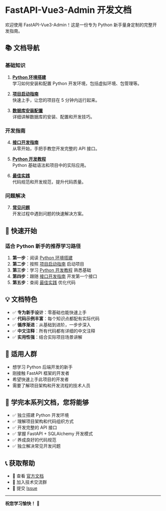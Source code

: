 # FastAPI-Vue3-Admin 开发文档

欢迎使用 FastAPI-Vue3-Admin！这是一份专为 Python 新手量身定制的完整开发指南。

## 📚 文档导航

### 基础知识
1. **[Python 环境搭建](./01-python-environment-setup.md)**  
   学习如何安装和配置 Python 开发环境，包括虚拟环境、包管理等。

2. **[项目启动指南](./02-project-startup-guide.md)**  
   快速上手，让您的项目在 5 分钟内运行起来。

3. **[数据库安装配置](./03-database-setup-guide.md)**  
   详细讲解数据库的安装、配置和开发技巧。

### 开发指南
4. **[接口开发指南](./04-api-development-guide.md)**  
   从零开始，手把手教您开发完整的 API 接口。

5. **[Python 开发教程](./05-python-tutorial.md)**  
   Python 基础语法和项目中的实际应用。

6. **[最佳实践](./06-best-practices.md)**  
   代码规范和开发规范，提升代码质量。

### 问题解决
7. **[常见问题](./07-troubleshooting.md)**  
   开发过程中遇到问题的快速解决方案。

## 🚀 快速开始

### 适合 Python 新手的推荐学习路径

1. **第一步**：阅读 [Python 环境搭建](./01-python-environment-setup.md)
2. **第二步**：按照 [项目启动指南](./02-project-startup-guide.md) 启动项目
3. **第三步**：学习 [Python 开发教程](./05-python-tutorial.md) 熟悉基础
4. **第四步**：跟随 [接口开发指南](./04-api-development-guide.md) 开发第一个接口
5. **第五步**：查阅 [最佳实践](./06-best-practices.md) 优化代码

## 💡 文档特色

- ✅ **专为新手设计**：零基础也能快速上手
- ✅ **代码示例丰富**：每个知识点都配有实际代码
- ✅ **循序渐进**：从基础到进阶，一步步深入
- ✅ **中文注释**：所有代码都有详细的中文注释
- ✅ **实用性强**：结合实际项目场景讲解

## 📖 适用人群

- 想学习 Python 后端开发的新手
- 刚接触 FastAPI 框架的开发者
- 希望快速上手此项目的开发者
- 需要了解项目架构和开发流程的技术人员

## 🎯 学完本系列文档，您将能够

- ✅ 独立搭建 Python 开发环境
- ✅ 理解项目架构和代码组织方式
- ✅ 开发完整的 API 接口
- ✅ 掌握 FastAPI + SQLAlchemy 开发模式
- ✅ 养成良好的代码规范
- ✅ 独立解决常见开发问题

## 📞 获取帮助

- 📖 查看 [官方文档](https://service.fastapiadmin.com)
- 💬 加入技术交流群
- 🐛 提交 [Issue](https://github.com/1014TaoTao/fastapi_vue3_admin/issues)

---

**祝您学习愉快！** 🎉

